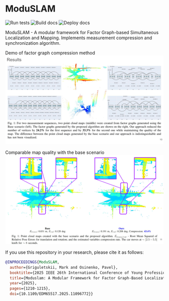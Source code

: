 # ModuSLAM

![Run tests](https://github.com/fatrybl/ModuSLAM/actions/workflows/tests_runner.yaml/badge.svg)
![Build docs](https://github.com/fatrybl/ModuSLAM/actions/workflows/docs_build.yaml/badge.svg)
![Deploy docs](https://github.com/fatrybl/ModuSLAM/actions/workflows/docs_deploy.yaml/badge.svg)

ModuSLAM - A modular framework for Factor Graph-based Simultaneous Localization and Mapping. Implements measurement
compression and synchronization algorithm.

Demo of factor graph compression method
![alt text](/docs/images/compression_demo1.png?raw=true "Managers")

Comparable map quality with the base scenario
![alt text](/docs/images/compression_demo2.png?raw=true "Managers")

If you use this repository in your research, please cite it as follows:

```bibtex
@INPROCEEDINGS{ModuSLAM,
  author={Griguletskii, Mark and Osinenko, Pavel},
  booktitle={2025 IEEE 26th International Conference of Young Professionals in Electron Devices and Materials (EDM)},
  title={Moduslam: A Modular Framework for Factor Graph-Based Localization and Mapping},
  year={2025},
  pages={1210-1215},
  doi={10.1109/EDM65517.2025.11096772}}
